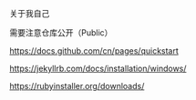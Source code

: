 关于我自己

需要注意仓库公开（Public）

https://docs.github.com/cn/pages/quickstart

https://jekyllrb.com/docs/installation/windows/

https://rubyinstaller.org/downloads/